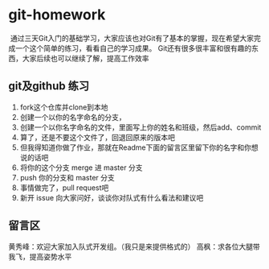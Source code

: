 # git-homework
﻿
通过三天Git入门的基础学习，大家应该也对Git有了基本的掌握，现在希望大家完成一个这个简单的练习，看看自己的学习成果。
Git还有很多很丰富和很有趣的东西，大家后续也可以继续了解，提高工作效率

## git及github 练习

1. fork这个仓库并clone到本地
2. 创建一个以你的名字命名的分支，
3. 创建一个以你名字命名的文件，里面写上你的姓名和班级，然后add、commit
4. 算了，还是不要这个文件了，回退回原来的版本吧
5. 但我得知道你做了作业，那就在Readme下面的留言区里留下你的名字和你想说的话吧
5. 将你的这个分支 merge 进 master 分支
6. push 你的分支和 master 分支
7. 事情做完了，pull request吧
8. 新开 issue 向大家问好，谈谈你对队式有什么看法和建议吧

## 留言区
黄秀峰：欢迎大家加入队式开发组。（我只是来提供格式的）
高枫：求各位大腿带我飞，提高姿势水平
